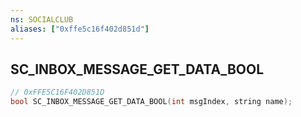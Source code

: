 ```yaml
---
ns: SOCIALCLUB
aliases: ["0xffe5c16f402d851d"]
---
```

## SC_INBOX_MESSAGE_GET_DATA_BOOL

```c
// 0xFFE5C16F402D851D
bool SC_INBOX_MESSAGE_GET_DATA_BOOL(int msgIndex, string name);
```
